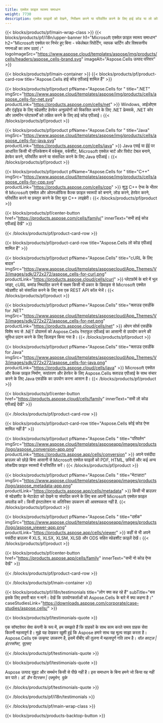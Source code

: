 ```yaml
---
title: एक्सेल फ़ाइल स्वरूप समाधान
weight: 7730
description: एक्सेल फ़ाइलों को देखने, निरीक्षण करने या परिवर्तित करने के लिए हाई कोड या लो कोड एपीआई या नो कोड ऐप्स का उपयोग करके एक्सेल फ़ाइल हेरफेर एप्लिकेशन बनाएं।
---
```

{{< blocks/products/pf/main-wrap-class >}}
{{< blocks/products/pf/i18n/upper-banner h1="Microsoft एक्सेल फ़ाइल स्वरूप समाधान" h2="Microsoft एक्सेल पर निर्भर हुए बिना - स्केलेबल रिपोर्टिंग, व्यापक चार्टिंग और विश्वसनीय गणनाओं का लाभ उठाएं।" logoImageSrc="https://www.aspose.cloud/templates/aspose/img/products/cells/headers/aspose_cells-brand.svg" imageAlt="Aspose.Cells उत्पाद परिवार" >}}

{{< blocks/products/pf/main-container >}}
{{< blocks/products/pf/product-card-row title="Aspose.Cells हाई कोड एपीआई शामिल हैं" >}}

{{< blocks/products/pf/product pfName="Aspose.Cells for " title=".NET" imgSrc="https://www.aspose.cloud/templates/aspose/img/products/cells/aspose_cells-for-net.svg" productLink="https://products.aspose.com/cells/net" >}}
Windows, आईओएस और एंड्रॉइड के लिए स्प्रेडशीट हेरफेर अनुप्रयोगों को विकसित करने के लिए .NET फ्रेमवर्क, .NET कोर और ज़ामरिन प्लेटफार्मों को लक्षित करने के लिए हाई कोड एपीआई।
{{< /blocks/products/pf/product >}}

{{< blocks/products/pf/product pfName="Aspose.Cells for " title="Java" imgSrc="https://www.aspose.cloud/templates/aspose/img/products/cells/aspose_cells-for-java.svg" productLink="https://products.aspose.com/cells/java" >}}
Java एसई या ईई पर आधारित किसी भी एप्लिकेशन में वर्कबुक, वर्कशीट, Microsoft एक्सेल चार्ट और पिवोट टेबल बनाने, हेरफेर करने, परिवर्तित करने या संसाधित करने के लिए Java एपीआई।
{{< /blocks/products/pf/product >}}

{{< blocks/products/pf/product pfName="Aspose.Cells for " title="C++" imgSrc="https://www.aspose.cloud/templates/aspose/img/products/cells/aspose_cells-for-cpp.svg" productLink="https://products.aspose.com/cells/cpp" >}}
शुद्ध C++ ऐप्स के भीतर से Microsoft एक्सेल और ओपनऑफिस कैल्क फ़ाइल स्वरूपों को बनाने, लोड करने, हेरफेर करने, परिवर्तित करने या प्रस्तुत करने के लिए मूल C++ लाइब्रेरी।
{{< /blocks/products/pf/product >}}

{{< blocks/products/pf/center-button href="https://products.aspose.com/cells/family/" innerText="सभी हाई कोड एपीआई देखें" >}}

{{< /blocks/products/pf/product-card-row >}}

{{< blocks/products/pf/product-card-row title="Aspose.Cells लो कोड एपीआई शामिल हैं" >}}

{{< blocks/products/pf/product pfName="Aspose.Cells" title="cURL के लिए बादल" imgSrc="https://www.aspose.cloud/templates/asposecloud/App_Themes/V3/images/sdk/272x272/aspose_cells-for-curl.png" productLink="https://products.aspose.cloud/cells/curl" >}}
प्लेटफ़ॉर्म के बारे में भूल जाइए, cURL कमांड निष्पादित करने में सक्षम किसी भी प्रकार के डिवाइस से Microsoft एक्सेल स्प्रेडशीट को संसाधित करने के लिए बस एक REST API कॉल भेजें।
{{< /blocks/products/pf/product >}}

{{< blocks/products/pf/product pfName="Aspose.Cells" title="क्लाउड एसडीके for .NET" imgSrc="https://www.aspose.cloud/templates/asposecloud/App_Themes/V3/images/sdk/272x272/aspose_cells-for-net.png" productLink="https://products.aspose.cloud/cells/net" >}}
ओपन सोर्स एसडीके विशेष रूप से .NET प्रोग्रामर्स को Aspose.Cells रेस्टफुल एपीआई का आसानी से उपयोग करने की सुविधा प्रदान करने के लिए डिज़ाइन किया गया है।
{{< /blocks/products/pf/product >}}

{{< blocks/products/pf/product pfName="Aspose.Cells" title="क्लाउड एसडीके for Java" imgSrc="https://www.aspose.cloud/templates/asposecloud/App_Themes/V3/images/sdk/272x272/aspose_cells-for-java.png" productLink="https://products.aspose.cloud/cells/java" >}}
Microsoft एक्सेल और कैल्क फ़ाइल निर्माण, रूपांतरण और हेरफेर के लिए Aspose.Cells क्लाउड एपीआई के साथ संचार करने के लिए Java एसडीके का उपयोग करना आसान है।
{{< /blocks/products/pf/product >}}

{{< blocks/products/pf/center-button href="https://products.aspose.cloud/cells/family" innerText="सभी लो कोड एपीआई देखें" >}}

{{< /blocks/products/pf/product-card-row >}}

{{< blocks/products/pf/product-card-row title="Aspose.Cells कोई कोड ऐप्स शामिल नहीं है" >}}

{{< blocks/products/pf/product pfName="Aspose.Cells " title="परिवर्तन" imgSrc="https://www.aspose.cloud/templates/asposeapp/images/products/logo/aspose_conversion-app.png" productLink="https://products.aspose.app/cells/conversion" >}}
अपने पसंदीदा ब्राउज़र को छोड़े बिना आसानी से Microsoft एक्सेल फाइलों को PDF, HTML, छवियों और कई अन्य लोकप्रिय फ़ाइल स्वरूपों में परिवर्तित करें।
{{< /blocks/products/pf/product >}}

{{< blocks/products/pf/product pfName="Aspose.Cells " title="मेटाडाटा" imgSrc="https://www.aspose.cloud/templates/asposeapp/images/products/logo/aspose_metadata-app.png" productLink="https://products.aspose.app/cells/metadata" >}}
 किसी भी ब्राउज़र से स्प्रेडशीट के मेटाडेटा को देखने या संपादित करने के लिए बस अपनी Microsoft एक्सेल फ़ाइल अपलोड करें। किसी इंस्टालेशन या अतिरिक्त उपकरण की आवश्यकता नहीं है.
{{< /blocks/products/pf/product >}}

{{< blocks/products/pf/product pfName="Aspose.Cells " title="दर्शक" imgSrc="https://www.aspose.cloud/templates/asposeapp/images/products/logo/aspose_viewer-app.png" productLink="https://products.aspose.app/cells/viewer" >}}
कहीं से भी अपने पसंदीदा ब्राउज़र में XLS, XLSX, XLSM, XLSB और ODS सहित स्प्रेडशीट फ़ाइलें देखें।
{{< /blocks/products/pf/product >}}

{{< blocks/products/pf/center-button href="https://products.aspose.app/cells/family" innerText="सभी नो कोड ऐप्स देखें" >}}

{{< /blocks/products/pf/product-card-row >}}

{{< /blocks/products/pf/main-container >}}

{{< blocks/products/pf/i18n/testimonials title="लोग क्या कह रहे हैं" subTitle="बस इसके लिए हमारी बात न मानें। देखें कि उपयोगकर्ताओं को Aspose.Cells के बारे में क्या कहना है।" caseStudiesLink="https://downloads.aspose.com/corporate/case-studies/aspose.cells/" >}}

{{< blocks/products/pf/testimonials-quote >}}
<p class="first">
 एक सॉफ्टवेयर सेवा कंपनी के रूप में, हम समझते हैं कि ग्राहकों के साथ काम करते समय ग्राहक सेवा कितनी महत्वपूर्ण है। मुझे यह देखकर खुशी हुई कि Aspose हमारे साथ यह मूल्य साझा करता है। Aspose.Cells एक उत्कृष्ट उपकरण है, इसमें वीबीए की तुलना में महत्वपूर्ण गति लाभ है।
 <em>
 पॉल काट्ज़ | इंटरसॉफ्ट, यूएसए
 </em>
</p>

{{< /blocks/products/pf/testimonials-quote >}}

{{< blocks/products/pf/testimonials-quote >}}
<p class="second">
Aspose उत्पाद सुइट और समर्थन किसी से पीछे नहीं है। इस समाधान के बिना हमने जो किया वह नहीं कर पाते।
 <em>
 डॉ. डैन पैटरसन | एक्यूमेन, यूके
 </em>
</p>

{{< /blocks/products/pf/testimonials-quote >}}

{{< /blocks/products/pf/i18n/testimonials >}}

{{< /blocks/products/pf/main-wrap-class >}}

{{< blocks/products/products-backtop-button >}}
